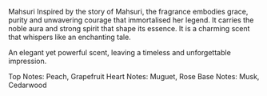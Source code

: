 Mahsuri
Inspired by the story of Mahsuri, the fragrance embodies grace, purity and unwavering courage that immortalised her legend. It carries the noble aura and strong spirit that shape its essence. It is a charming scent that whispers like an enchanting tale. 

An elegant yet powerful scent, leaving a timeless and unforgettable impression. 

Top Notes: Peach, Grapefruit
Heart Notes: Muguet, Rose
Base Notes: Musk, Cedarwood